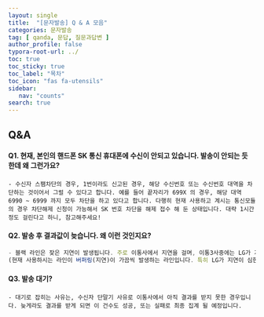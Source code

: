 ```yaml
---
layout: single
title:  "[문자발송] Q & A 모음"
categories: 문자발송
tag: [ qanda, 문답, 질문과답변 ]
author_profile: false
typora-root-url: ../
toc: true
toc_sticky: true
toc_label: "목차"
toc_icon: "fas fa-utensils" 
sidebar:
   nav: "counts"
search: true
---
```




## Q&A



#### Q1.  현재, 본인의 핸드폰 SK 통신 휴대폰에 수신이 안되고 있습니다. 발송이 안되는 듯 한데 왜 그런가요?

```
- 수신자 스팸차단의 경우, 1번이라도 신고된 경우, 해당 수신번호 또는 수신번호 대역을 차단하는 것이어서 그럴 수 있다고 합니다. 예를 들어 끝자리가 699X 의 경우, 해당 대역 6990 ~ 6999 까지 모두 차단을 하고 있다고 합니다. 다행히 현재 사용하고 계시는 통신모듈의 경우 차단해제 신청이 가능해서 SK 번호 차단을 해제 접수 해 둔 상태입니다. 대략 1시간 정도 걸린다고 하니, 참고해주세요!
```

#### Q2. 발송 후 결과값이 늦습니다. 왜 이런 것인지요?

```js
- 블랙 라인은 잦은 지연이 발생됩니다. 주로 이통사에서 지연을 걸며, 이통3사중에는 LG가 가장 지연이 심한 편입니다
(현재 사용하시는 라인이 버퍼링(지연)이 가끔씩 발생하는 라인입니다. 특히 LG가 지연이 심한 편이라고 하니 참고하시면 될 듯 합니다.)
```

#### Q3. 발송 대기?

```
- 대기로 잡히는 사유는, 수신자 단말기 사유로 이통사에서 아직 결과를 받지 못한 경우입니다. 늦게라도 결과를 받게 되면 이 건수도 성공, 또는 실패로 최종 집계 될 예정입니다.
```

